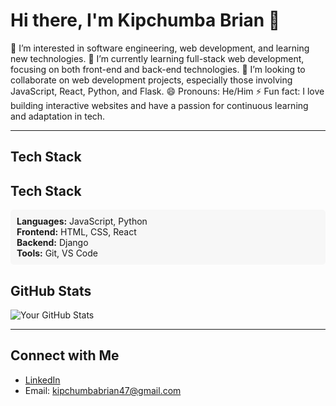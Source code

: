 # Hi there, I'm Kipchumba Brian 👋

👀 I’m interested in software engineering, web development, and learning new technologies.
🌱 I’m currently learning full-stack web development, focusing on both front-end and back-end technologies.
💞️ I’m looking to collaborate on web development projects, especially those involving JavaScript, React, Python, and Flask.
😄 Pronouns: He/Him
⚡ Fun fact: I love building interactive websites and have a passion for continuous learning and adaptation in tech.

---

## Tech Stack

## Tech Stack

<div style="background-color:#f7f7f7; padding:10px; border-radius:5px;">
  <b>Languages:</b> JavaScript, Python <br>
  <b>Frontend:</b> HTML, CSS, React <br>
  <b>Backend:</b> Django <br>
  <b>Tools:</b> Git, VS Code
</div>


## GitHub Stats

![Your GitHub Stats](https://github-readme-stats.vercel.app/api?username=DevBrianHQ&show_icons=true&theme=radical)

---

## Connect with Me

- [LinkedIn](https://www.linkedin.com/in/your-linkedin-profile)
- Email: kipchumbabrian47@gmail.com

<!---
DevBrianHQ/DevBrianHQ is a ✨ special ✨ repository because its `README.md` (this file) appears on your GitHub profile.
You can click the Preview link to take a look at your changes.
--->
